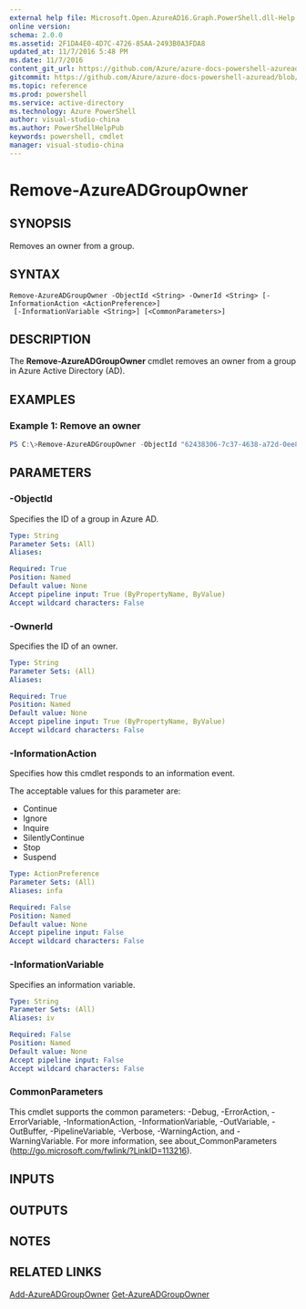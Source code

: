 ```yaml
---
external help file: Microsoft.Open.AzureAD16.Graph.PowerShell.dll-Help.xml
online version: 
schema: 2.0.0
ms.assetid: 2F1DA4E0-4D7C-4726-85AA-2493B0A3FDA8
updated_at: 11/7/2016 5:48 PM
ms.date: 11/7/2016
content_git_url: https://github.com/Azure/azure-docs-powershell-azuread/blob/master/Azure%20AD%20Cmdlets/AzureAD/v2/Remove-AzureADGroupOwner.md
gitcommit: https://github.com/Azure/azure-docs-powershell-azuread/blob/8f61869047861dc0070f96e6408f5860867d3667/Azure%20AD%20Cmdlets/AzureAD/v2/Remove-AzureADGroupOwner.md
ms.topic: reference
ms.prod: powershell
ms.service: active-directory
ms.technology: Azure PowerShell
author: visual-studio-china
ms.author: PowerShellHelpPub
keywords: powershell, cmdlet
manager: visual-studio-china
---
```


# Remove-AzureADGroupOwner

## SYNOPSIS
Removes an owner from a group.

## SYNTAX

```
Remove-AzureADGroupOwner -ObjectId <String> -OwnerId <String> [-InformationAction <ActionPreference>]
 [-InformationVariable <String>] [<CommonParameters>]
```

## DESCRIPTION
The **Remove-AzureADGroupOwner** cmdlet removes an owner from a group in Azure Active Directory (AD).
## EXAMPLES

### Example 1: Remove an owner
```PowerShell
PS C:\>Remove-AzureADGroupOwner -ObjectId "62438306-7c37-4638-a72d-0ee8d9217680" -OwnerId "0a1068c0-dbb6-4537-9db3-b48f3e31dd76"
```

## PARAMETERS

### -ObjectId
Specifies the ID of a group in Azure AD.

```yaml
Type: String
Parameter Sets: (All)
Aliases: 

Required: True
Position: Named
Default value: None
Accept pipeline input: True (ByPropertyName, ByValue)
Accept wildcard characters: False
```

### -OwnerId
Specifies the ID of an owner.

```yaml
Type: String
Parameter Sets: (All)
Aliases: 

Required: True
Position: Named
Default value: None
Accept pipeline input: True (ByPropertyName, ByValue)
Accept wildcard characters: False
```

### -InformationAction
Specifies how this cmdlet responds to an information event.

The acceptable values for this parameter are:

- Continue
- Ignore
- Inquire
- SilentlyContinue
- Stop
- Suspend

```yaml
Type: ActionPreference
Parameter Sets: (All)
Aliases: infa

Required: False
Position: Named
Default value: None
Accept pipeline input: False
Accept wildcard characters: False
```

### -InformationVariable
Specifies an information variable.

```yaml
Type: String
Parameter Sets: (All)
Aliases: iv

Required: False
Position: Named
Default value: None
Accept pipeline input: False
Accept wildcard characters: False
```

### CommonParameters
This cmdlet supports the common parameters: -Debug, -ErrorAction, -ErrorVariable, -InformationAction, -InformationVariable, -OutVariable, -OutBuffer, -PipelineVariable, -Verbose, -WarningAction, and -WarningVariable. For more information, see about_CommonParameters (http://go.microsoft.com/fwlink/?LinkID=113216).

## INPUTS

## OUTPUTS

## NOTES

## RELATED LINKS
[Add-AzureADGroupOwner](xref:AzureAD/v2/Add-AzureADGroupOwner.md)
[Get-AzureADGroupOwner](xref:AzureAD/v2/Get-AzureADGroupOwner.md)

